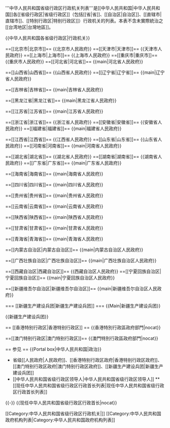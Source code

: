 '''中华人民共和国省级行政区行政机关列表'''是[[中华人民共和国|中华人民共和国]]各[[省级行政区|省级行政区]]（包括[[省|省]]、[[自治区|自治区]]、[[直辖市|直辖市]]、[[特别行政区|特别行政区]]）行政机关的列表。本表不含未實際統治之[[台湾地区|台灣地區]]。

{{中华人民共和国各省级行政区|行政机关}}

==[[北京市|北京市]]==
{{北京市人民政府}}
==[[天津市|天津市]]==
{{天津市人民政府}}
==[[上海市|上海市]]==
{{上海市人民政府}}
==[[重庆市|重庆市]]==
{{重庆市人民政府}}
==[[河北省|河北省]]==
{{main|河北省人民政府}}

==[[山西省|山西省]]==
{{山西省人民政府}}
==[[辽宁省|辽宁省]]==
{{main|辽宁省人民政府}}

==[[吉林省|吉林省]]==
{{main|吉林省人民政府}}

==[[黑龙江省|黑龙江省]]==
{{main|黑龙江省人民政府}}

==[[江苏省|江苏省]]==
{{main|江苏省人民政府}}

==[[浙江省|浙江省]]==
{{浙江省人民政府}}
==[[安徽省|安徽省]]==
{{安徽省人民政府}}
==[[福建省|福建省]]==
{{main|福建省人民政府}}

==[[江西省|江西省]]==
{{江西省人民政府}}
==[[山东省|山东省]]==
{{山东省人民政府}}
==[[河南省|河南省]]==
{{main|河南省人民政府}}

==[[湖北省|湖北省]]==
{{湖北省人民政府}}
==[[湖南省|湖南省]]==
{{湖南省人民政府}}
==[[广东省|广东省]]==
{{main|广东省人民政府}}

==[[海南省|海南省]]==
{{main|海南省人民政府}}

==[[四川省|四川省]]==
{{main|四川省人民政府}}

==[[贵州省|贵州省]]==
{{main|贵州省人民政府}}

==[[云南省|云南省]]==
{{main|云南省人民政府}}

==[[陕西省|陕西省]]==
{{main|陕西省人民政府}}

==[[甘肃省|甘肃省]]==
{{main|甘肃省人民政府}}

==[[青海省|青海省]]==
{{main|青海省人民政府}}

==[[内蒙古自治区|内蒙古自治区]]==
{{main|内蒙古自治区人民政府}}

==[[广西壮族自治区|广西壮族自治区]]==
{{main|广西壮族自治区人民政府}}

==[[西藏自治区|西藏自治区]]==
{{西藏自治区人民政府}}
==[[宁夏回族自治区|宁夏回族自治区]]==
{{main|宁夏回族自治区人民政府}}

==[[新疆维吾尔自治区|新疆维吾尔自治区]]==
{{main|新疆维吾尔自治区人民政府}}

=== [[新疆生产建设兵团|新疆生产建设兵团]] ===
{{Main|新疆生产建设兵团}}

{{新疆生产建设兵团}}

== [[香港特别行政区|香港特别行政区]] ==
{{香港特別行政區政府部門|nocat}}

==[[澳门特别行政区|澳门特别行政区]]==
{{澳門特別行政區政府部門|nocat}}

== 参见 ==
{{Portal box|中华人民共和国|政治}}
* 省级[[人民政府|人民政府]]、[[香港特别行政区政府|香港特别行政区政府]]、[[澳门特别行政区政府|澳门特别行政区政府]]、[[新疆生产建设兵团|新疆生产建设兵团]]
* [[中华人民共和国省级行政区领导人|中华人民共和国省级行政区领导人]]
** [[现任中华人民共和国省级行政区行政首长列表|现任中华人民共和国省级行政区行政首长列表]]

{{-}}
{{现任中华人民共和国省级行政区行政首长|nocat}}

[[Category:中华人民共和国省级行政区行政机关|]]
[[Category:中华人民共和国政府机构列表|Category:中华人民共和国政府机构列表]]